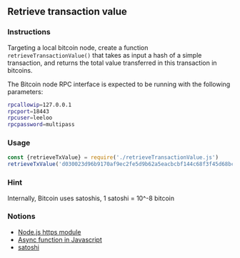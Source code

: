## Retrieve transaction value

### Instructions

Targeting a local bitcoin node, create a function `retrieveTransactionValue()` that takes as input a hash of a simple transaction, and returns the total value transferred in this transaction in bitcoins. 

The Bitcoin node RPC interface is expected to be running with the following parameters:
```bash
rpcallowip=127.0.0.1
rpcport=18443
rpcuser=leeloo
rpcpassword=multipass
```

### Usage

```js
const {retrieveTxValue} = require('./retrieveTransactionValue.js')
retrieveTxValue('d030023d96b9170af9ec2fe5d9b62a5eacbcbf144c68f3f45d68bca72d1d3649') // Expected : 0.001
```

### Hint

Internally, Bitcoin uses satoshis, 1 satoshi = 10^-8 bitcoin

### Notions

- [Node.js https module](https://nodejs.org/api/https.html)
- [Async function in Javascript](https://developer.mozilla.org/fr/docs/Web/JavaScript/Reference/Statements/async_function)
- [satoshi](https://en.bitcoin.it/wiki/Satoshi_(unit))
